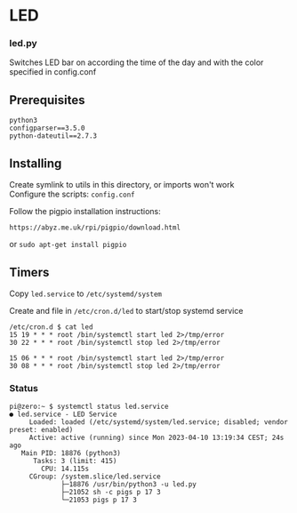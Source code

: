 # LED

### led.py
Switches LED bar on according the time of the day and
with the color specified in config.conf

## Prerequisites
```
python3  
configparser==3.5.0  
python-dateutil==2.7.3  
```
## Installing

Create symlink to utils in this directory, or imports won't work  
Configure the scripts: `config.conf`

Follow the pigpio installation instructions:
```
https://abyz.me.uk/rpi/pigpio/download.html
```
or
`sudo apt-get install pigpio`

## Timers

Copy `led.service` to `/etc/systemd/system`  

Create and file in `/etc/cron.d/led` to start/stop systemd service  
```
/etc/cron.d $ cat led  
15 19 * * * root /bin/systemctl start led 2>/tmp/error  
30 22 * * * root /bin/systemctl stop led 2>/tmp/error

15 06 * * * root /bin/systemctl start led 2>/tmp/error  
30 08 * * * root /bin/systemctl stop led 2>/tmp/error
```

### Status
```
pi@zero:~ $ systemctl status led.service
● led.service - LED Service
     Loaded: loaded (/etc/systemd/system/led.service; disabled; vendor preset: enabled)
     Active: active (running) since Mon 2023-04-10 13:19:34 CEST; 24s ago
   Main PID: 18876 (python3)
      Tasks: 3 (limit: 415)
        CPU: 14.115s
     CGroup: /system.slice/led.service
             ├─18876 /usr/bin/python3 -u led.py
             ├─21052 sh -c pigs p 17 3
             └─21053 pigs p 17 3
```
